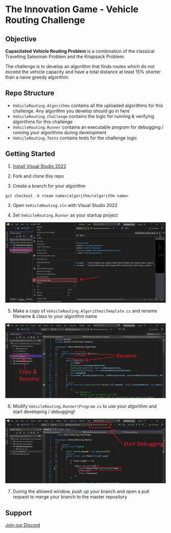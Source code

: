 # The Innovation Game - Vehicle Routing Challenge

## Objective
**Capacitated Vehicle Routing Problem** is a combination of the classical Travelling Salesman Problem and the Knapsack Problem. 

The challenge is to develop an algorithm that finds routes which do not exceed the vehicle capacity and have a total distance at least 15% shorter than a naive greedy algorithm.

## Repo Structure

* `VehicleRouting.Algorithms` contains all the uploaded algorithms for this challenge. Any algorithm you develop should go in here
* `VehicleRouting.Challenge` contains the logic for running & verifying algorithms for this challenge
* `VehicleRouting.Runner` contains an executable program for debugging / running your algorithms during development
* `VehicleRouting.Tests` contains tests for the challenge logic 

## Getting Started

1. [Install Visual Studio 2022](https://visualstudio.microsoft.com/vs/)

2. Fork and clone this repo

3. Create a branch for your algorithm
```
git checkout -b <team name>/algorithm/<algorithm name>
```

3. Open `VehicleRouting.sln` with Visual Studio 2022

4. Set `VehicleRouting.Runner` as your startup project

![](assets/set-startup-project.png)

5. Make a copy of `VehicleRouting.Algorithms\Template.cs` and rename filename & class to your algorithm name

![](assets/my-first-algo.png)

6. Modify `VehicleRouting.Runner\Program.cs` to use your algorithm and start developing / debugging!

![](assets/start-debugging.png)

7. During the allowed window, push up your branch and open a pull request to merge your branch to the master repository 

## Support
[Join our Discord](http://discord.the-innovation-game.com)
